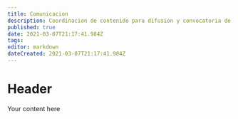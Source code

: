 ```yaml
---
title: Comunicacion
description: Coordinacion de contenido para difusion y convocatoria de comunidades e instituciones
published: true
date: 2021-03-07T21:17:41.984Z
tags: 
editor: markdown
dateCreated: 2021-03-07T21:17:41.984Z
---
```


# Header
Your content here